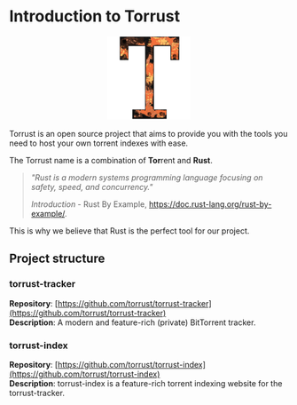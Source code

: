 # Introduction to Torrust

<center>
  <img width="150" src="assets/images/logo.png">
</center>

Torrust is an open source project that aims to provide you with the tools you need to host your own torrent indexes with ease.

The Torrust name is a combination of **Tor**rent and __Rust__.

> <cite> "Rust is a modern systems programming language focusing on safety, speed, and concurrency." </cite>
>
> <cite> Introduction </cite> - Rust By Example, https://doc.rust-lang.org/rust-by-example/.

This is why we believe that Rust is the perfect tool for our project.

## Project structure

### torrust-tracker
__Repository__: [https://github.com/torrust/torrust-tracker](https://github.com/torrust/torrust-tracker) <br>
__Description__: A modern and feature-rich (private) BitTorrent tracker. <br>

### torrust-index
__Repository__: [https://github.com/torrust/torrust-index](https://github.com/torrust/torrust-index) <br>
__Description__: torrust-index is a feature-rich torrent indexing website for the torrust-tracker.


